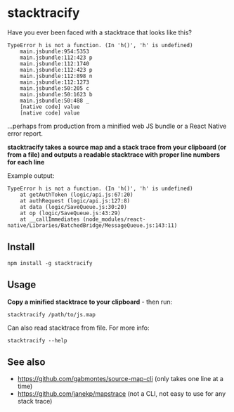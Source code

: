 # stacktracify

Have you ever been faced with a stacktrace that looks like this?

```
TypeError h is not a function. (In 'h()', 'h' is undefined) 
    main.jsbundle:954:5353 
    main.jsbundle:112:423 p
    main.jsbundle:112:1740 
    main.jsbundle:112:423 p
    main.jsbundle:112:898 n
    main.jsbundle:112:1273 
    main.jsbundle:50:205 c
    main.jsbundle:50:1623 b
    main.jsbundle:50:488 _
    [native code] value
    [native code] value
```

...perhaps from production from a minified web JS bundle or a React Native error report.

**stacktracify takes a source map and a stack trace from your clipboard (or from a file) and outputs a readable stacktrace with proper line numbers for each line**

Example output:
```
TypeError h is not a function. (In 'h()', 'h' is undefined) 
    at getAuthToken (logic/api.js:67:20)
    at authRequest (logic/api.js:127:8)
    at data (logic/SaveQueue.js:30:20)
    at op (logic/SaveQueue.js:43:29)
    at __callImmediates (node_modules/react-native/Libraries/BatchedBridge/MessageQueue.js:143:11)
```

## Install

```
npm install -g stacktracify
```

## Usage

**Copy a minified stacktrace to your clipboard** - then run:

```
stacktracify /path/to/js.map
```

Can also read stacktrace from file. For more info:
```
stacktracify --help
```

## See also

- https://github.com/gabmontes/source-map-cli (only takes one line at a time)
- https://github.com/janekp/mapstrace (not a CLI, not easy to use for any stack trace)

